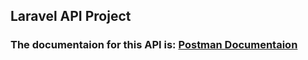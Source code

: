 ## Laravel API Project

### The documentaion for this API is: [Postman Documentaion](https://documenter.getpostman.com/view/12290665/2s93zGzxsq)

